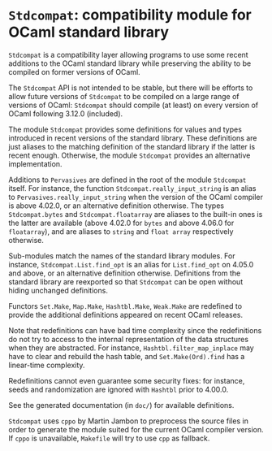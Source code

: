 ``Stdcompat``: compatibility module for OCaml standard library
==============================================================

``Stdcompat`` is a compatibility layer allowing programs to use some
recent additions to the OCaml standard library while preserving the
ability to be compiled on former versions of OCaml.

The ``Stdcompat`` API is not intended to be stable, but there will be
efforts to allow future versions of ``Stdcompat`` to be compiled on a
large range of versions of OCaml: ``Stdcompat`` should compile (at least)
on every version of OCaml following 3.12.0 (included).

The module ``Stdcompat`` provides some definitions for values and
types introduced in recent versions of the standard library. These
definitions are just aliases to the matching definition of the standard
library if the latter is recent enough. Otherwise, the module
``Stdcompat`` provides an alternative implementation.

Additions to ``Pervasives`` are defined in the root of the module
``Stdcompat`` itself.  For instance, the function
``Stdcompat.really_input_string`` is an alias to
``Pervasives.really_input_string`` when the version of the OCaml
compiler is above 4.02.0, or an alternative definition otherwise.  The
types ``Stdcompat.bytes`` and ``Stdcompat.floatarray`` are aliases to
the built-in ones is the latter are available (above 4.02.0 for
``bytes`` and above 4.06.0 for ``floatarray``), and are aliases to
``string`` and ``float array`` respectively otherwise.

Sub-modules match the names of the standard library modules.  For
instance, ``Stdcompat.List.find_opt`` is an alias for
``List.find_opt`` on 4.05.0 and above, or an alternative definition
otherwise. Definitions from the standard library are reexported so that
``Stdcompat`` can be open without hiding unchanged definitions.

Functors ``Set.Make``, ``Map.Make``, ``Hashtbl.Make``, ``Weak.Make``
are redefined to provide the additional definitions appeared on recent
OCaml releases.

Note that redefinitions can have bad time complexity since the
redefinitions do not try to access to the internal representation of
the data structures when they are abstracted. For instance,
``Hashtbl.filter_map_inplace`` may have to clear and rebuild the hash
table, and ``Set.Make(Ord).find`` has a linear-time complexity.

Redefinitions cannot even guarantee some security fixes: for instance,
seeds and randomization are ignored with ``Hashtbl`` prior to 4.00.0.

See the generated documentation (in ``doc/``) for available
definitions.

``Stdcompat`` uses ``cppo`` by Martin Jambon to preprocess the source
files in order to generate the module suited for the current OCaml
compiler version. If ``cppo`` is unavailable, ``Makefile`` will
try to use ``cpp`` as fallback.